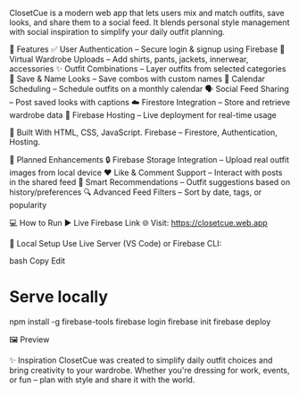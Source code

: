 ClosetCue is a modern web app that lets users mix and match outfits, save looks, and share them to a social feed. It blends personal style management with social inspiration to simplify your daily outfit planning.

🌟 Features
✅ User Authentication – Secure login & signup using Firebase
🧥 Virtual Wardrobe Uploads – Add shirts, pants, jackets, innerwear, accessories
✨ Outfit Combinations – Layer outfits from selected categories
💾 Save & Name Looks – Save combos with custom names
📆 Calendar Scheduling – Schedule outfits on a monthly calendar
🗣 Social Feed Sharing – Post saved looks with captions
☁️ Firestore Integration – Store and retrieve wardrobe data
🚀 Firebase Hosting – Live deployment for real-time usage

🔧 Built With
HTML, CSS, JavaScript.
Firebase – Firestore, Authentication, Hosting.

🚀 Planned Enhancements
🔒 Firebase Storage Integration – Upload real outfit images from local device
❤️ Like & Comment Support – Interact with posts in the shared feed
🧠 Smart Recommendations – Outfit suggestions based on history/preferences
🔍 Advanced Feed Filters – Sort by date, tags, or popularity

💻 How to Run
▶️ Live Firebase Link
🌐 Visit: https://closetcue.web.app

🧪 Local Setup
Use Live Server (VS Code) or Firebase CLI:

bash
Copy
Edit
# Serve locally
npm install -g firebase-tools
firebase login
firebase init
firebase deploy

🖼️ Preview


✨ Inspiration
ClosetCue was created to simplify daily outfit choices and bring creativity to your wardrobe. Whether you're dressing for work, events, or fun – plan with style and share it with the world.

